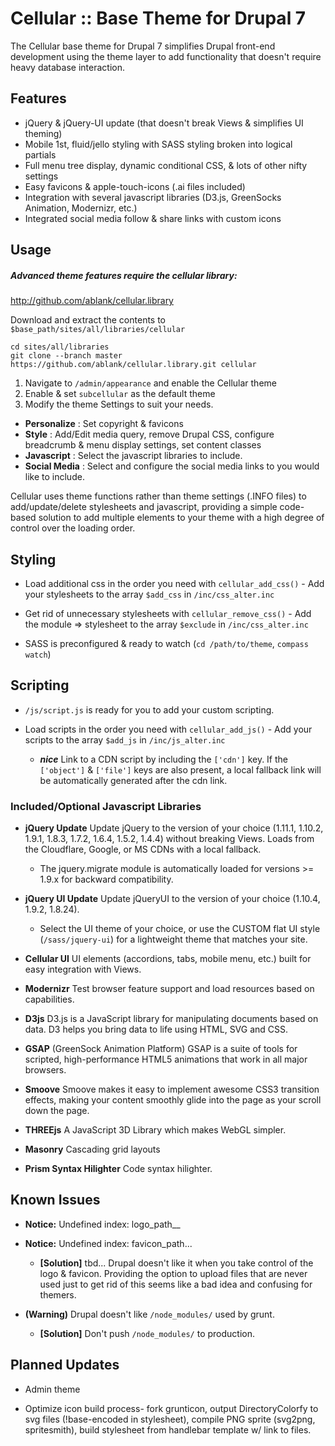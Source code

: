 # Cellular :: Base Theme for Drupal 7

The Cellular base theme for Drupal 7 simplifies Drupal front-end development
 using the theme layer to add functionality that doesn't require heavy
 database interaction.

## Features

* jQuery & jQuery-UI update (that doesn't break Views & simplifies UI theming)
* Mobile 1st, fluid/jello styling with SASS styling broken into logical partials
* Full menu tree display, dynamic conditional CSS, & lots of other nifty
settings
* Easy favicons & apple-touch-icons (.ai files included)
* Integration with several javascript libraries (D3.js, GreenSocks Animation,
 Modernizr, etc.)
* Integrated social media follow & share links with custom icons

## Usage

##### Advanced theme features require the cellular library:
http://github.com/ablank/cellular.library

Download and extract the contents to `$base_path/sites/all/libraries/cellular`
```
cd sites/all/libraries
git clone --branch master https://github.com/ablank/cellular.library.git cellular
```

1. Navigate to `/admin/appearance` and enable the Cellular theme
2. Enable & set `subcellular` as the default theme
3. Modify the theme Settings to suit your needs.
  * __Personalize__ : Set copyright & favicons
  * __Style__ : Add/Edit media query, remove Drupal CSS,
  configure breadcrumb & menu display settings, set content classes
  * __Javascript__ : Select the javascript libraries to include.
  * __Social Media__ : Select and configure the social media links to you
  would like to include.
  
Cellular uses theme functions rather than theme settings (.INFO files) to
add/update/delete stylesheets and javascript, providing a simple code-based
solution to add multiple elements to your theme with a high degree of control
 over the loading order.

## Styling

* Load additional css in the order you need with `cellular_add_css()` - Add
your stylesheets to the array `$add_css` in `/inc/css_alter.inc`

* Get rid of unnecessary stylesheets with `cellular_remove_css()` - Add the
module => stylesheet to the array `$exclude` in `/inc/css_alter.inc`

* SASS is preconfigured & ready to watch (`cd /path/to/theme`, `compass watch`)

## Scripting

* `/js/script.js` is ready for you to add your custom scripting.

* Load scripts in the order you need with `cellular_add_js()` - Add your scripts to the array `$add_js` in `/inc/js_alter.inc`
  * ***nice*** Link to a CDN script by including the `['cdn']` key. If the
  `['object']` & `['file']` keys are also present, a local fallback link will
   be automatically generated after the cdn link.

### Included/Optional Javascript Libraries

* __jQuery Update__
Update jQuery to the version of your choice (1.11.1, 1.10.2, 1.9.1, 1.8.3,
1.7.2, 1.6.4, 1.5.2, 1.4.4) without breaking Views. Loads from the
Cloudflare, Google, or MS CDNs with a local fallback.
  * The jquery.migrate module is automatically loaded for versions >= 1.9.x
  for backward compatibility.

* __jQuery UI Update__
Update jQueryUI to the version of your choice (1.10.4, 1.9.2, 1.8.24).
  * Select the UI theme of your choice, or use the CUSTOM flat UI style
  (`/sass/jquery-ui`) for a lightweight theme that matches your site.

* __Cellular UI__
UI elements (accordions, tabs, mobile menu, etc.) built for easy integration
with Views.

* __Modernizr__
Test browser feature support and load resources based on capabilities.

* __D3js__
D3.js is a JavaScript library for manipulating documents based on data. D3
helps you bring data to life using HTML, SVG and CSS.

* __GSAP__ (GreenSock Animation Platform)
GSAP is a suite of tools for scripted, high-performance HTML5 animations that
 work in all major browsers.

* __Smoove__
Smoove makes it easy to implement awesome CSS3 transition effects,
making your content smoothly glide into the page as your scroll down the page.

* __THREEjs__
A JavaScript 3D Library which makes WebGL simpler.

* __Masonry__
Cascading grid layouts

* __Prism Syntax Hilighter__
Code syntax hilighter.

## Known Issues

* __Notice:__ Undefined index: logo_path__
* __Notice:__ Undefined index: favicon_path...
 
  * __[Solution]__ tbd... Drupal doesn't like it when you take control of the
   logo & favicon. Providing the option to upload files that are never used
   just to get rid of this seems like a bad idea and confusing for themers.

* __(Warning)__ Drupal doesn't like `/node_modules/` used by grunt. 

  * __[Solution]__ Don't push `/node_modules/` to production. 


## Planned Updates

* Admin theme

* Optimize icon build process- fork grunticon, output DirectoryColorfy to svg
 files (!base-encoded in stylesheet), compile PNG sprite (svg2png,
 spritesmith), build stylesheet from handlebar template w/ link to files.
